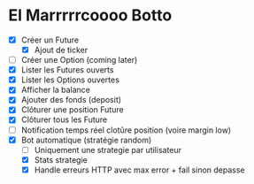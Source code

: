 # El Marrrrrcoooo Botto

- [x] Créer un Future
  - [x] Ajout de ticker
- [ ] Créer une Option (coming later)
- [x] Lister les Futures ouverts
- [x] Lister les Options ouvertes
- [x] Afficher la balance
- [x] Ajouter des fonds (deposit)
- [x] Clôturer une position Future
- [x] Clôturer tous les Future
- [ ] Notification temps réel clotûre position (voire margin low)
- [x] Bot automatique (stratégie random)
  - [ ] Uniquement une strategie par utilisateur
  - [x] Stats strategie
  - [x] Handle erreurs HTTP avec max error + fail sinon depasse